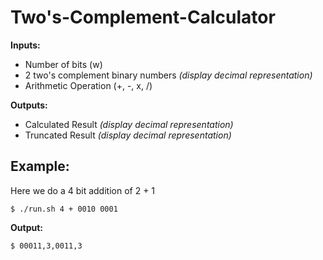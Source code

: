 # Two's-Complement-Calculator

**Inputs:**
* Number of bits (w)
* 2 two's complement binary numbers *(display decimal representation)*
* Arithmetic Operation (+, -, x, /)

**Outputs:**
* Calculated Result *(display decimal representation)*
* Truncated Result *(display decimal representation)*

<h2><b>Example:</b></h2>

Here we do a 4 bit addition of 2 + 1

`$ ./run.sh 4 + 0010 0001`

**Output:**

`$ 00011,3,0011,3`
